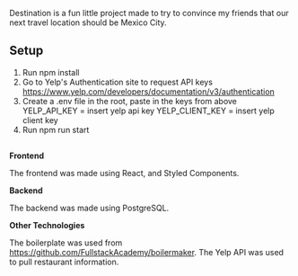 Destination is a fun little project made to try to convince my friends that our next travel location should be Mexico City.

## Setup

1. Run npm install
2. Go to Yelp's Authentication site to request API keys 
https://www.yelp.com/developers/documentation/v3/authentication
2. Create a .env file in the root, paste in the keys from above
YELP_API_KEY = insert yelp api key
YELP_CLIENT_KEY = insert yelp client key
4. Run npm run start
    
##

**Frontend**

The frontend was made using React, and Styled Components.

**Backend**

The backend was made using PostgreSQL.

**Other Technologies**

The boilerplate was used from https://github.com/FullstackAcademy/boilermaker.
The Yelp API was used to pull restaurant information.
